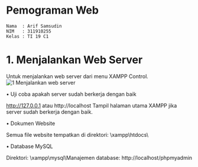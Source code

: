 # Pemograman Web
~~~
Nama  : Arif Samsudin
NIM   : 311910255
Kelas : TI 19 C1
~~~
# 1. Menjalankan Web Server
Untuk menjalankan web server dari menu XAMPP Control.
![1  Menjalankan web server](https://user-images.githubusercontent.com/81839328/118350422-c1fda900-b580-11eb-85a5-58dacfc133b0.JPG)

• Uji coba apakah server sudah berkerja dengan baik
   
   http://127.0.0.1 atau http://localhost 
   Tampil halaman utama XAMPP jika server sudah berkerja dengan baik.

• Dokumen Website 
  
  Semua file website tempatkan di direktori: \xampp\htdocs\

• Database MySQL 
  
  Direktori: \xampp\mysql\Manajemen database: http://localhost/phpmyadmin
